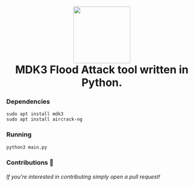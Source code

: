 <h1 align="center">
	<img src="https://static.thenounproject.com/png/4735670-200.png" width="150px"><br>
    MDK3 Flood Attack tool written in Python.
</h1>

### Dependencies
```
sudo apt install mdk3
sudo apt install aircrack-ng
```
### Running 
```
python3 main.py
```
### Contributions 🎉
###### If you're interested in contributing simply open a pull request!
